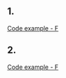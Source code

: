 ## 1. 


[Code example - F](https://github.com/eclairsameal/Level-3_Python/blob/main/homework15/Fenrir/homework15_1.py)



## 2. 


[Code example - F](https://github.com/eclairsameal/Level-3_Python/blob/main/homework15/Fenrir/homework15_2.py)



